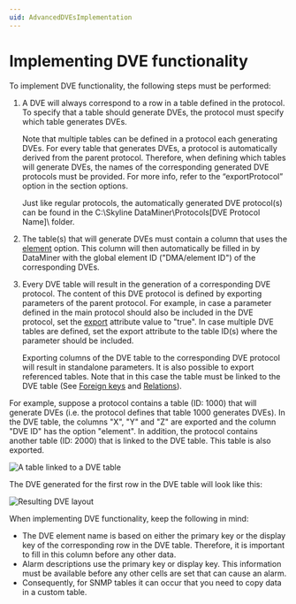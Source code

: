 ```yaml
---
uid: AdvancedDVEsImplementation
---
```


# Implementing DVE functionality

To implement DVE functionality, the following steps must be performed:

1. A DVE will always correspond to a row in a table defined in the protocol. To specify that a table should generate DVEs, the protocol must specify which table generates DVEs.

    Note that multiple tables can be defined in a protocol each generating DVEs. For every table that generates DVEs, a protocol is automatically derived from the parent protocol. Therefore, when defining which tables will generate DVEs, the names of the corresponding generated DVE protocols must be provided. For more info, refer to the “exportProtocol” option in the section options.

    Just like regular protocols, the automatically generated DVE protocol(s) can be found in the C:\Skyline DataMiner\Protocols\[DVE Protocol Name]\ folder.

1. The table(s) that will generate DVEs must contain a column that uses the [element](xref:ColumnOptionOptionsOverview#element) option. This column will then automatically be filled in by DataMiner with the global element ID ("DMA/element ID") of the corresponding DVEs.

1. Every DVE table will result in the generation of a corresponding DVE protocol. The content of this DVE protocol is defined by exporting parameters of the parent protocol. For example, in case a parameter defined in the main protocol should also be included in the DVE protocol, set the [export](xref:Protocol.Params.Param-export) attribute value to "true". In case multiple DVE tables are defined, set the export attribute to the table ID(s) where the parameter should be included.

    Exporting columns of the DVE table to the corresponding DVE protocol will result in standalone parameters. It is also possible to export referenced tables. Note that in this case the table must be linked to the DVE table (See [Foreign keys](xref:UIComponentsTableForeignKeys) and [Relations](xref:UIComponentsTableRelations)).

For example, suppose a protocol contains a table (ID: 1000) that will generate DVEs (i.e. the protocol defines that table 1000 generates DVEs). In the DVE table, the columns "X", "Y" and "Z" are exported and the column "DVE ID" has the option "element". In addition, the protocol contains another table (ID: 2000) that is linked to the DVE table. This table is also exported.

![A table linked to a DVE table](~/develop/images/Advanced_Topics_-_DVE_concept.svg)

The DVE generated for the first row in the DVE table will look like this:

![Resulting DVE layout](~/develop/images/Advanced_Topics_-_DVE_concept_-_result.svg)

When implementing DVE functionality, keep the following in mind:

- The DVE element name is based on either the primary key or the display key of the corresponding row in the DVE table. Therefore, it is important to fill in this column before any other data.
- Alarm descriptions use the primary key or display key. This information must be available before any other cells are set that can cause an alarm.
- Consequently, for SNMP tables it can occur that you need to copy data in a custom table.
